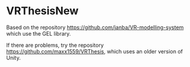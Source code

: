 ﻿# VRThesisNew
Based on the repository https://github.com/janba/VR-modelling-system which use the GEL library.

If there are problems, try the repository https://github.com/maxx1559/VRThesis, which uses an older version of Unity. 
